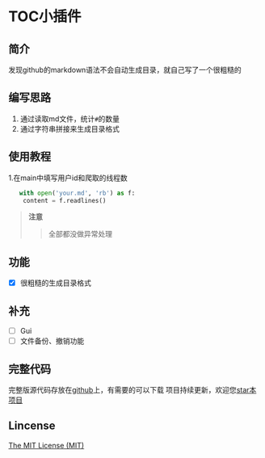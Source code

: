 # TOC小插件

## 简介
发现github的markdown语法不会自动生成目录，就自己写了一个很粗糙的

## 编写思路
1. 通过读取md文件，统计```#```的数量
2. 通过字符串拼接来生成目录格式  

## 使用教程
1.在main中填写用户id和爬取的线程数

```python
   with open('your.md', 'rb') as f:
    content = f.readlines()
```

>**注意**
>
>>全部都没做异常处理

## 功能

* [x] 很粗糙的生成目录格式

## 补充
* [ ] Gui
* [ ] 文件备份、撤销功能

## 完整代码
完整版源代码存放在[github](https://github.com/Bqrookie/project)上，有需要的可以下载
项目持续更新，欢迎您[star本项目](https://github.com/Bqrookie/project)

## Lincense
 [The MIT License (MIT)](http://opensource.org/licenses/MIT)

